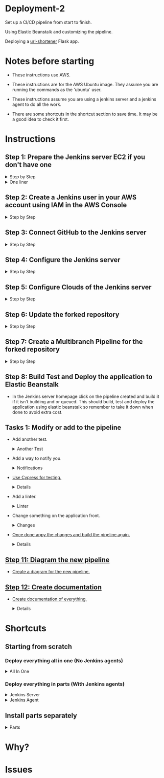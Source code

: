 # Deployment-2

Set up a CI/CD pipeline from start to finish. 

Using Elastic Beanstalk and customizing the pipeline. 

Deploying a [url-shortener](https://github.com/RichardDeodutt/kuralabs_deployment_2) Flask app. 

# Notes before starting

- These instructions use AWS. 

- These instructions are for the AWS Ubuntu image. They assume you are running the commands as the 'ubuntu' user. 

- These instructions assume you are using a jenkins server and a jenkins agent to do all the work. 

- There are some shortcuts in the shortcut section to save time. It may be a good idea to check it first. 

# Instructions

## Step 1: Prepare the Jenkins server EC2 if you don't have one

<details>

<summary>Step by Step</summary>

- Create/Launch an EC2 using the AWS Console in your region of choice, `Asia Pacific (Tokyo) or ap-northeast-1` in my case. 

- Set the `Name and tags` to anything you want, `Application and OS Images (Amazon Machine Image)` to Ubuntu 64-bit (x86), `Instance type` to t2.micro. 

- Set the `Key pair(login)` to any keypair you have access to or create one, `Network Settings` set the security group to one with ports 80, 8080 and 22 open or create one with those ports open. Launch with `default settings` for the rest is fine. 

- `SSH or connect` to the ec2 when it is running. 

    Example below: 

    ```
    ssh -i ~/.ssh/keyfile.pem root@13.114.28.228
    ```

- `Download` the `jenkins keyring` for the package repository source list. 

    Example below: 

    ```
    wget -q -O - https://pkg.jenkins.io/debian-stable/jenkins.io.key | sudo gpg --batch --yes --dearmor -o /usr/share/keyrings/jenkins.gpg
    ```

- `Install` the `jenkins keyring` to the package repository source list. 

    Example below: 

    ```
    sudo sh -c 'echo deb [signed-by=/usr/share/keyrings/jenkins.gpg] http://pkg.jenkins.io/debian-stable binary/ > /etc/apt/sources.list.d/jenkins.list'
    ```

- `Update` the package repository source list. 

    Example below: 

    ```
    sudo apt update
    ```

- `Install` the `apt` packages `default-jre`. 

    Example below: 

    ```
    sudo apt install -y default-jre
    ```

- `Install` the `apt` packages `jenkins`. 

    Example below: 

    ```
    sudo apt install -y jenkins
    ```

 - `Get` the secret password and save it for future use. 

    Example below: 

    ```
    sudo cat /var/lib/jenkins/secrets/initialAdminPassword
    ```

</details>

<details>

<summary>One liner</summary>

 - `One liner` to do do everything above at once. 

    Example below: 

    ```
    wget -q -O - https://pkg.jenkins.io/debian-stable/jenkins.io.key | sudo gpg --batch --yes --dearmor -o /usr/share/keyrings/jenkins.gpg && sudo sh -c 'echo deb [signed-by=/usr/share/keyrings/jenkins.gpg] http://pkg.jenkins.io/debian-stable binary/ > /etc/apt/sources.list.d/jenkins.list' && sudo apt update && sudo apt install -y default-jre && sudo apt install -y jenkins && sudo cat /var/lib/jenkins/secrets/initialAdminPassword
    ```

</details>

## Step 2: Create a Jenkins user in your AWS account using IAM in the AWS Console

<details>

<summary>Step by Step</summary>

- Create a user in [AWS IAM](https://us-east-1.console.aws.amazon.com/iamv2/home) for jenkins to get access with username `Eb-user` and AWS credential type of `Access key - Programmatic access`. 

- Then select `Attach existing policies directly` and select `AdministratorAccess` permissions policy then click next tags and then next review to skip the tags and review the changes to be made. 

- Review the changes to be made and click create user when ready and save the information provided after creation such as the `Access key ID` and `Secret access key` or download the csv with the information for future use. 

</details>

## Step 3: Connect GitHub to the Jenkins server

<details>

<summary>Step by Step</summary>

- Create/Generate a [personal access token in GitHub](https://github.com/settings/tokens) for the Jenkins server and webhook. I added all the `repo`, `admin:repo_hook` and `notifications` permissions. When done save the token for future use. 

- Fork the [deployment repository](https://github.com/kura-labs-org/kuralabs_deployment_2) and using this forked repository connect it to the Jenkins server webhook in the settings of the newly forked repository. 

- Connect the webhook by configuring the setting as the following. 

    <details>

    <summary>Settings</summary>

    - The `Payload URL` to your Jenkins server webhook. 

        Example `Payload URL`
        ```
        http://35.77.201.119:8080/github-webhook/
        ```
    
    - The `Content type` to application/json. 
    
    - The `Which events would you like to trigger this webhook?` to 'Send me everything.'. 
    
    - The `Active` checkbox to checked. 

    </details>
    
- Then when everything is set click `Add webhook` to connect the forked repository to the Jenkins server webhook. 

</details>

## Step 4: Configure the Jenkins server

<details>

<summary>Step by Step</summary>

- Navigate to the Jenkins page using the url in a browser. 

    Example URL
    ```
    http://35.77.201.119:8080/
    ```

- Enter the `secret password or initial admin password` you saved earlier or get it again and enter it then click Continue. 

    Example below: 

    ```
    sudo cat /var/lib/jenkins/secrets/initialAdminPassword
    ```

- For the `Customize Jenkins page` just click Install suggested plugins and wait for it to install the plugins `which may take some time`. 

- Once that is done you will have a `Create First Admin User` page so fill out that page and save the information for future logins then click Save and Continue. 

- After that is a `Instance Configuration` page where the default `Jenkins URL` should be correct already is similar to `http://35.77.201.119:8080/` so click Save and Finish. 

- The next page is the `Jenkins is ready!` page where you just click Start using Jenkins to finish configuring the Jenkins server and go to the home page. 

</details>

## Step 5: Configure Clouds of the Jenkins server

<details>

<summary>Step by Step</summary>

- In the Jenkins server homepage click `Manage Jenkins` to go to the settings of the Jenkins server then when it loads the page click `Manage Plugins` on the next page when it loads click `Available` and search for `Amazon EC2` and select the checkbox of the one with the exact name of `Amazon EC2` and then click `Install without restart` to install it. Wait for it to install as it may take some time and only go to the next step when it is done. 

- Go to the Jenkins server homepage and click `Manage Jenkins` to go to the settings of the Jenkins server then when it loads the page click `Manage Nodes and Clouds` on the next page when it loads click `Configure Clouds`. When the new `Configure Clouds` page loads it should now have a new option to `Add a new cloud` so click that and select `Amazon EC2`. 

- When the `Amazon EC2` configuration options load enter the following. 

    <details>

    <summary>Settings</summary>

    - Under `Name` enter a name for the Agent in my case I used Jenkins-Agent. 

    - Under `Amazon EC2 Credentials` where it says `- none -` under it is `+ Add` click it to open the dropdown menu and select the `Jenkins` option. When the popup loads under `Kind` select AWS Credentials then when it loads under `Access Key ID` enter your exact AWS Access Key ID for the `Eb-user` you created and saved earlier. Then under `Secret Access Key` enter your exact AWS Secret Access Key for the `Eb-user` you created and saved earlier then click `Add` to add your `Amazon EC2 Credentials` to this Jenkins server. 
    
    - Under `Amazon EC2 Credentials` where it says `- none -` click it to open the dropdown menu and select the `Amazon EC2 Credentials` you just added. 

    - Under `Region` select your region of choice in my case I selected ap-northeast-1. 

    - Under `EC2 Key Pair's Private Key` where it says `- none -` under it is `+ Add` click it to open the dropdown menu and select the `Jenkins` option. When the popup loads under `Kind` select SSH Username with private key then when it loads under `Username` enter ubuntu then under `Private Key` select `Enter directly` and then click `Add`. In the textarea that appears copy and paste the contents of your `AWS SSH pem keyfile` to get it you can just `cat` the file and copy it from the terminal. Once the key is entered click Add to save it. If you don't have a keyfile you can create one in the AWS Console and download it then do this step. 

        Example below: 

        ```
        cat ~/.ssh/keyfile.pem
        ```

    - Under `EC2 Key Pair's Private Key` where it says `- none -` click it to open the dropdown menu and select the `EC2 Key Pair's Private Key` you just added then under `AMIs` click `Add` and wait for it to load. 

    - Under `Description` enter the following. 

        Example below: 

        ```
        Canonical, Ubuntu, 22.04 LTS, amd64 jammy image build on 2022-09-12
        ```
    
    - Under `AMI ID` enter the following. 

        Example below: 

        ```
        ami-03f4fa076d2981b45
        ```
    
    - Under `Instance Type` select T2Micro then under `Security group names` enter the same name as the security group the Jenkins server is using as the agents need atleast port 22 open. Under `Remote user` enter ubuntu and then under `AMI Type` select unix from the dropdown menu. Once it loads under `Remote ssh port` enter 22 and under `Boot Delay` enter 0. 

    - Under `Labels` enter the following. 

        Example below: 

        ```
        linux ubuntu ec2
        ```

    - Under `Idle termination time` enter 5. and under `Init script` enter the following. 

    <details>

    <summary>Init Script</summary>
    
    - Replace the `aws configure set` commands with your `Amazon EC2 Credential` for `Eb-user` specifically `access_key_id_goes_here` and `access_secret_key_goes_here` and region with your region of choice in my case I selected ap-northeast-1. 

        ```
        cd && curl -s -O https://raw.githubusercontent.com/RichardDeodutt/Deployment-2/main/Deployment-Scripts/agentdeployment.sh && sudo chmod +x agentdeployment.sh && sudo ./agentdeployment.sh

        #Update the path
        source $HOME/.bashrc

        #Just making sure it's installed
        sudo apt install default-jre

        aws configure set aws_access_key_id 'access_key_id_goes_here' && aws configure set aws_secret_access_key 'access_secret_key_goes_here' && aws configure set region 'ap-northeast-1' && aws configure set output 'json'

        #Exit successs
        exit 0
        ```

    </details>

    - Under `Number of Executors` enter 1 and under `Java Path` enter java then under `Minimum number of instances` enter 0 after that under `Instance Cap` enter 1. Check the box of `Delete root device on instance termination`, `Associate Public IP` and `Connect by SSH Process`. Under `Connection Strategy` select Public IP from the dropdown menu. `Under Host Key Verification Strategy` select accept-new from the dropdown menu.

- Once the `Amazon EC2` cloud is configured click `Apply` and `Save`. 

</details>

## Step 6: Update the forked repository

<details>

<summary>Step by Step</summary>

- `Clone or download` [this repository](https://github.com/RichardDeodutt/Deployment-2) to get the files locally on your computer. 

    Example below: 

    ```
    git clone git@github.com:RichardDeodutt/Deployment-2.git
    ```

- `Clone your forked repository` in my case that would be https://github.com/RichardDeodutt/kuralabs_deployment_2 if you have not already done so to have it locally on your computer. 

    Example below: 

    ```
    git clone git@github.com:RichardDeodutt/kuralabs_deployment_2.git
    ```

- `Everything` in the folder [Modified-Application-Files](https://github.com/RichardDeodutt/Deployment-2/tree/main/Modified-Application-Files) should be `copied over` to the `root` of your forked repository. In my case that would be https://github.com/RichardDeodutt/kuralabs_deployment_2 and it should replace and overwrite the existing files there. 

    Example below: 

    ```
    cp -a Deployment-2/Modified-Application-Files/* kuralabs_deployment_2/
    ```

- You may want to edit the [Jenkinsfile](https://github.com/RichardDeodutt/Deployment-2/blob/main/Modified-Application-Files/Jenkinsfile) on your forked repository to have the `Deploy` stage use the region of your choice in my case I selected ap-northeast-1.

- Once these changes are made and the newly forked repository is `patched` `commit` and `push` these changes to make sure they are on your `online GitHub repository` as in the website. 

    Example below: 

    ```
    git add .
    ```

    ```
    git commit -m "Update"
    ```

    ```
    git push
    ```

</details>

## Step 7: Create a Multibranch Pipeline for the forked repository

<details>

<summary>Step by Step</summary>

- In the Jenkins server homepage click `New Item` to create a new pipeline then when it loads the page enter a `item name` in my case I named it `Deployment-2` and then select `Multibranch Pipeline` clicking `OK` once done. 

- On the Configuration page for the new pipeline enter the following settings. 

    <details>

    <summary>Settings</summary>

    - On `Branch Sources` click `Add source` and select `GitHub`. On the new `GitHub section` under `Credentials` click `+ Add` and select `Jenkins`. When the popup loads under `Username` enter your exact GitHub username then under `Password` enter your exact [personal access token in GitHub](https://github.com/settings/tokens) you created and saved earlier then click `Add` to add your GitHub credentials to this Jenkins server. 
    
    - Under `Credentials` where it says `- none -` click it to open the dropdown menu and select the GitHub credentials you just added. 
    
    - Where it says `Repository HTTPS URL` under it enter your forked repository URL in my case it would be https://github.com/RichardDeodutt/kuralabs_deployment_2 then click `Validate`. It should say it's ok. 

        Example below: 

        ```
        Credentials ok. Connected to https://github.com/RichardDeodutt/kuralabs_deployment_2.
        ```
    
    - This `may not be needed` but if you created `more branches` in your fork but want to work with one you can scroll down until you see `Property strategy`. Above that should be a `Add` button, click that and select `Filter by name (with wildcards)`. Under Include enter `main` and use wildcards or * to select and exclude unwated branches in my case I had a `original` branch so under `Exclude` I entered `o*` to exclude it. 

    </details>

- Once the pipeline is configured click `Apply` and `Save`. 

</details>

## Step 8: Build Test and Deploy the application to Elastic Beanstalk

- In the Jenkins server homepage click on the pipeline created and build it if it isn't building and or queued. This should build, test and deploy the application using elastic beanstalk so remember to take it down when done to avoid extra cost. 



## Tasks 1: Modify or add to the pipeline

- Add another test. 

    <details>

    <summary>Another Test</summary>

    - Stage below: 

        ```
        stage ('Pytest') {
            steps {
            sh '''#!/bin/bash
                source testenv/bin/activate
                py.test --verbose --junit-xml test-reports/pytest-results.xml
                '''
            }
            post{
            always {
                junit 'test-reports/pytest-results.xml'
            }
            }
        }
        ```

    - Added Test [Pytest](https://github.com/RichardDeodutt/Deployment-2/blob/main/Modified-Application-Files/test_pages.py). 

    </details>

- Add a way to notify you. 

    <details>

    <summary>Notifications</summary>

    - Download and Install [catlight](https://catlight.io/downloads). 

    - Add a `Connection` to Jenkins and enter the `Jenkins server url` then enter your credentials, the `username` and `password` you created and connect. 

    - Once connected select the projects you want `to get notifications from` and Save. 

    - It will send a desktop notification when a build `fails or passes`. 

    <details>

    <summary>Dashboard</summary>

    <br>

    <p align="center">
    <a href="https://github.com/RichardDeodutt/Deployment-2/blob/main/Images/Dashboard.png"><img src="https://github.com/RichardDeodutt/Deployment-2/blob/main/Images/Dashboard.png" />
    </p>

    </details>

    <details>

    <summary>Notifications</summary>

    <br>

    <p align="center">
    <a href="https://github.com/RichardDeodutt/Deployment-2/blob/main/Images/Notifications.png"><img src="https://github.com/RichardDeodutt/Deployment-2/blob/main/Images/Notifications.png" />
    </p>

    </details>

    <summary>Broke</summary>

    <br>

    <p align="center">
    <a href="https://github.com/RichardDeodutt/Deployment-2/blob/main/Images/Broke.png"><img src="https://github.com/RichardDeodutt/Deployment-2/blob/main/Images/Broke.png" />
    </p>

    </details>

    </details>

- Use Cypress for testing. 

    <details>

    <summary>E2E Test with Cypress</summary>

    - Stages below: 

        ```
        stage ('Build Tools') {
            steps {
            sh '''#!/bin/bash
            source testenv/bin/activate
            node --max-old-space-size=100 /usr/bin/npm install --save-dev cypress@7.6.0
            /usr/bin/npx cypress verify
            '''
            }
        }
        ```

        ```
        stage ('Deploy') {
            steps {
            sh '''#!/bin/bash
                InitCMD='$HOME/.local/bin/eb init --region ap-northeast-1 --platform python-3.8 url-shortener'
                CreateCMD='$HOME/.local/bin/eb create url-shortener-dev -c url-shortener-dev -p python-3.8'
                DeployCMD='$HOME/.local/bin/eb deploy url-shortener-dev'
                $InitCMD && $CreateCMD || $DeployCMD
                '''
            }
        }
        ```

        ```
        stage ('Cypress E2E') {
            steps {
            sh '''#!/bin/bash
                source testenv/bin/activate
                NO_COLOR=1 /usr/bin/npx cypress run --spec cypress/integration/test.spec.js
                '''
            }
            post{
            always {
                junit 'test-reports/cypress-results.xml'
            }
            }
        }
        ```

    - Added Test [Cypress](https://github.com/RichardDeodutt/Deployment-2/blob/main/Modified-Application-Files/cypress/integration/test.spec.js). 

    - Added Config [Cypress](https://github.com/RichardDeodutt/Deployment-2/blob/main/Modified-Application-Files/cypress.json). 

    - Modified Fixed [Jenkinsfile](https://github.com/RichardDeodutt/Deployment-2/blob/main/Modified-Application-Files/Jenkinsfile). 

    </details>

- Add a linter. 

    <details>

    <summary>Linter</summary>

    - Stage below: 

        ```
        stage ('Pylint') {
            steps {
            sh '''#!/bin/bash
                source testenv/bin/activate
                pylint --output-format=text,pylint_junit.JUnitReporter:test-reports/pylint-results.xml application.py
                '''
            }
            post{
            always {
                junit 'test-reports/pylint-results.xml'
            }
            }
        }
        ```

    - Modified Pip [Requirements](https://github.com/RichardDeodutt/Deployment-2/blob/main/Modified-Application-Files/requirements.txt). 

    - Modified Fixed [Application](https://github.com/RichardDeodutt/Deployment-2/blob/main/Modified-Application-Files/application.py). 

    </details>

- Change something on the application front. 

    <details>

    <summary>Changes</summary>

    - Modified Template [Base](https://github.com/RichardDeodutt/Deployment-2/blob/main/Modified-Application-Files/templates/base.html). 

    - Modified Template [Home](https://github.com/RichardDeodutt/Deployment-2/blob/main/Modified-Application-Files/templates/home.html). 

    - Modified Style [CSS](https://github.com/RichardDeodutt/Deployment-2/blob/main/Modified-Application-Files/static/style.css). 

    <summary>Makeover</summary>

    <br>

    <p align="center">
    <a href="https://github.com/RichardDeodutt/Deployment-2/blob/main/Images/Makeover.png"><img src="https://github.com/RichardDeodutt/Deployment-2/blob/main/Images/Makeover.png" />
    </p>

    </details>

    </details>

- Once done appy the changes and build the pipeline again. 

    <details>

    <summary>Build</summary>

    <br>

    <p align="center">
    <a href="https://github.com/RichardDeodutt/Deployment-2/blob/main/Images/Build.png"><img src="https://github.com/RichardDeodutt/Deployment-2/blob/main/Images/Build.png" />
    </p>

    </details>

## Step 11: Diagram the new pipeline

- Create a diagram for the new pipeline. 

## Step 12: Create documentation

- Create documentation of everything. 

    <details>

    <summary>Documentation</summary>

    - [Documentation](https://github.com/RichardDeodutt/Deployment-2/blob/main/README.md). 

    </details>

# Shortcuts

## Starting from scratch

### Deploy everything all in one (No Jenkins agents)

<details>

<summary>All In One</summary>

- You can use my [all in one deployment script](https://github.com/RichardDeodutt/Deployment-2/blob/main/Deployment-Scripts/allinonedeployment.sh) during EC2 creation by copying and pasting it in the userdata field to automate installing Jenkins, the Jenkins agent, the AWS CLI, the AWS EB CLI on the 'jenkins' user, the cypress dependencies and the status check after a deployment. 

- If the EC2 is created already you can run one of the commands below to run my [all in one deployment script](https://github.com/RichardDeodutt/Deployment-2/blob/main/Deployment-Scripts/allinonedeployment.sh). 

    - If this is the first time deploying, run the command below. 
        ```
        cd && curl -s -O https://raw.githubusercontent.com/RichardDeodutt/Deployment-2/main/Deployment-Scripts/allinonedeployment.sh && sudo chmod +x allinonedeployment.sh && sudo ./allinonedeployment.sh
        ```

    - If you want to redo the deployment, run the commmand below **but it will delete the 'Deployment-2' directory and the 'aws' directory if it was created from a previous deployment.** 

        ```
        cd && sudo rm -r Deployment-2 ; sudo rm -r aws ; curl -s -O https://raw.githubusercontent.com/RichardDeodutt/Deployment-2/main/Deployment-Scripts/allinonedeployment.sh && sudo chmod +x allinonedeployment.sh && sudo ./allinonedeployment.sh
        ```

</details>

### Deploy everything in parts (With Jenkins agents)

<details>

<summary>Jenkins Server</summary>

- Jenkins Server Part

    - You can use my [jenkins deployment script](https://github.com/RichardDeodutt/Deployment-2/blob/main/Deployment-Scripts/jenkinsdeployment.sh) during EC2 creation by copying and pasting it in the userdata field to automate installing Jenkins and the status check after a deployment. This will be the Jenkins server that controls the agents. 

    - If the EC2 is created already you can run the commands below to run my [jenkins deployment script](https://github.com/RichardDeodutt/Deployment-2/blob/main/Deployment-Scripts/jenkinsdeployment.sh). 

        - If this is the first time deploying, run the command below. 
            ```
            cd && curl -s -O https://raw.githubusercontent.com/RichardDeodutt/Deployment-2/main/Deployment-Scripts/jenkinsdeployment.sh && sudo chmod +x jenkinsdeployment.sh && sudo ./jenkinsdeployment.sh
            ```

        - If you want to redo the deployment, run the commmand below **but it will delete the 'Deployment-2' directory and the 'aws' directory if it was created from a previous deployment.** 

            ```
            cd && sudo rm -r Deployment-2 ; sudo rm -r aws ; curl -s -O https://raw.githubusercontent.com/RichardDeodutt/Deployment-2/main/Deployment-Scripts/jenkinsdeployment.sh && sudo chmod +x jenkinsdeployment.sh && sudo ./jenkinsdeployment.sh
            ```

</details>

<details>

<summary>Jenkins Agent</summary>

- Jenkins Agent Part

    - The Jenkins server should automatically create this agent and you only need to configure it correctly in the Jenkins server web interface to run the correct init script below. Replace the aws configurations with your `Eb-user` credentials and region. 

        ```
        cd && curl -s -O https://raw.githubusercontent.com/RichardDeodutt/Deployment-2/main/Deployment-Scripts/agentdeployment.sh && sudo chmod +x agentdeployment.sh && sudo ./agentdeployment.sh

        #Update the path
        source $HOME/.bashrc

        #Just making sure it's installed
        sudo apt install default-jre

        aws configure set aws_access_key_id 'access_key_id_goes_here' && aws configure set aws_secret_access_key 'access_secret_key_goes_here' && aws configure set region 'ap-northeast-1' && aws configure set output 'json'

        #Exit successs
        exit 0
        ```

    - If the EC2 is created already you can run the commands below to run my [agent deployment script](https://github.com/RichardDeodutt/Deployment-2/blob/main/Deployment-Scripts/agentdeployment.sh). 

        - If this is the first time deploying, run the command below. 
            ```
            cd && curl -s -O https://raw.githubusercontent.com/RichardDeodutt/Deployment-2/main/Deployment-Scripts/agentdeployment.sh && sudo chmod +x agentdeployment.sh && sudo ./agentdeployment.sh
            ```

        - If you want to redo the deployment, run the commmand below **but it will delete the 'Deployment-2' directory and the 'aws' directory if it was created from a previous deployment.** 

            ```
            cd && sudo rm -r Deployment-2 ; sudo rm -r aws ; curl -s -O https://raw.githubusercontent.com/RichardDeodutt/Deployment-2/main/Deployment-Scripts/agentdeployment.sh && sudo chmod +x agentdeployment.sh && sudo ./agentdeployment.sh
            ```

</details>

## Install parts separately

<details>

<summary>Parts</summary>

- If you just want to install a specific part run the corresponding script below.

    <details>

    <summary>Install Jenkins</summary>

    - To install Jenkins. 

        ```
        cd && curl -s -O https://raw.githubusercontent.com/RichardDeodutt/Deployment-2/main/Scripts/installjenkins.sh && sudo chmod +x installjenkins.sh && curl -s -O https://raw.githubusercontent.com/RichardDeodutt/Deployment-2/main/Scripts/libstandard.sh && sudo chmod +x libstandard.sh && sudo ./installjenkins.sh
        ```

    </details>

    <details>

    <summary>Install Jenkins Agent</summary>

    - To install the Jenkins agent. 

        ```
        cd && curl -s -O https://raw.githubusercontent.com/RichardDeodutt/Deployment-2/main/Scripts/installagent.sh && sudo chmod +x installagent.sh && curl -s -O https://raw.githubusercontent.com/RichardDeodutt/Deployment-2/main/Scripts/libstandard.sh && sudo chmod +x libstandard.sh && sudo ./installagent.sh
        ```

    </details>

    <details>

    <summary>Install The AWS CLI</summary>

    - To install the AWS CLI. 

        ```
        cd && curl -s -O https://raw.githubusercontent.com/RichardDeodutt/Deployment-2/main/Scripts/installawscli.sh && sudo chmod +x installawscli.sh && curl -s -O https://raw.githubusercontent.com/RichardDeodutt/Deployment-2/main/Scripts/libstandard.sh && sudo chmod +x libstandard.sh && sudo ./installawscli.sh
        ```

    </details>

    <details>

    <summary>Install The AWS EB CLI('jenkins' User)</summary>

    - To install the AWS EB CLI as the 'jenkins' user. 

        ```
        cd && curl -s -O https://raw.githubusercontent.com/RichardDeodutt/Deployment-2/main/Scripts/installjenkinsawsebcli.sh && sudo chmod +x installjenkinsawsebcli.sh && curl -s -O https://raw.githubusercontent.com/RichardDeodutt/Deployment-2/main/Scripts/libstandard.sh && sudo chmod +x libstandard.sh && sudo ./installjenkinsawsebcli.sh
        ```

    </details>

    <details>

    <summary>Install The AWS EB CLI('ubuntu' User)</summary>

    - To install the AWS EB CLI as the 'ubuntu' user. 

        ```
        cd && curl -s -O https://raw.githubusercontent.com/RichardDeodutt/Deployment-2/main/Scripts/installawsebcli.sh && sudo chmod +x installawsebcli.sh && curl -s -O https://raw.githubusercontent.com/RichardDeodutt/Deployment-2/main/Scripts/libstandard.sh && sudo chmod +x libstandard.sh && sudo ./installawsebcli.sh
        ```

    </details>

    <details>

    <summary>Install Cypress Dependencies</summary>

    - To install Cypress dependencies.

        ```
        cd && curl -s -O https://raw.githubusercontent.com/RichardDeodutt/Deployment-2/main/Scripts/installcydepends.sh && sudo chmod +x installcydepends.sh && curl -s -O https://raw.githubusercontent.com/RichardDeodutt/Deployment-2/main/Scripts/libstandard.sh && sudo chmod +x libstandard.sh && sudo ./installcydepends.sh
        ```

    </details>

    <details>

    <summary>Check Deployment Status</summary>

    - To check the status after a deployment.

        ```
        cd && curl -s -O https://raw.githubusercontent.com/RichardDeodutt/Deployment-2/main/Scripts/statuscheck.sh && sudo chmod +x statuscheck.sh && curl -s -O https://raw.githubusercontent.com/RichardDeodutt/Deployment-2/main/Scripts/libstandard.sh && sudo chmod +x libstandard.sh && sudo ./statuscheck.sh
        ```

    </details>

</details>

# Why?

# Issues